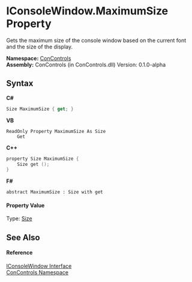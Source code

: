 # IConsoleWindow.MaximumSize Property 
 

Gets the maximum size of the console window based on the current font and the size of the display.

**Namespace:**&nbsp;<a href="a4c6913a-7590-84ec-79ea-d303d13ccc28">ConControls</a><br />**Assembly:**&nbsp;ConControls (in ConControls.dll) Version: 0.1.0-alpha

## Syntax

**C#**<br />
``` C#
Size MaximumSize { get; }
```

**VB**<br />
``` VB
ReadOnly Property MaximumSize As Size
	Get
```

**C++**<br />
``` C++
property Size MaximumSize {
	Size get ();
}
```

**F#**<br />
``` F#
abstract MaximumSize : Size with get

```


#### Property Value
Type: <a href="https://docs.microsoft.com/dotnet/api/system.drawing.size" target="_blank">Size</a>

## See Also


#### Reference
<a href="0b7e293f-5cea-bd62-4e33-f904658aa560">IConsoleWindow Interface</a><br /><a href="a4c6913a-7590-84ec-79ea-d303d13ccc28">ConControls Namespace</a><br />